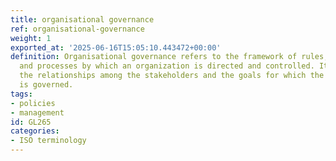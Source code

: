 ```yaml
---
title: organisational governance
ref: organisational-governance
weight: 1
exported_at: '2025-06-16T15:05:10.443472+00:00'
definition: Organisational governance refers to the framework of rules, practices,
  and processes by which an organization is directed and controlled. It encompasses
  the relationships among the stakeholders and the goals for which the organization
  is governed.
tags:
- policies
- management
id: GL265
categories:
- ISO terminology
---
```


